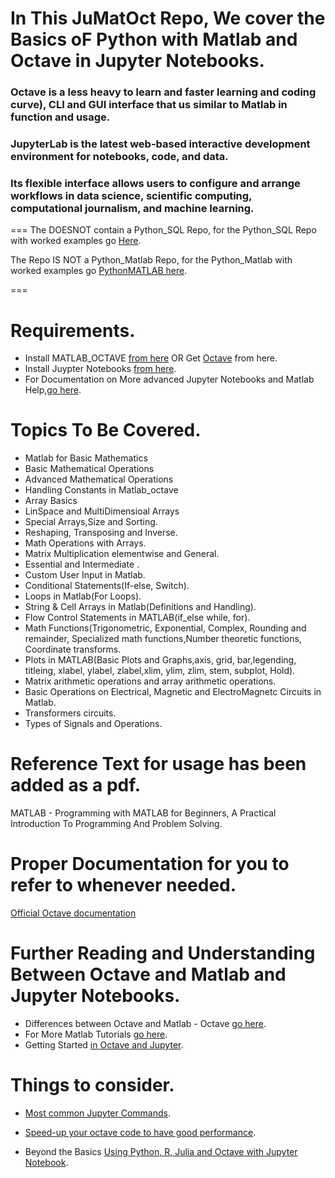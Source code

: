 #   In This JuMatOct Repo, We cover the Basics oF Python with Matlab and Octave in Jupyter Notebooks.

### Octave is a less heavy to learn and faster learning and coding curve), CLI and GUI interface that us similar to Matlab in function and usage.

### JupyterLab is the latest web-based interactive development environment for notebooks, code, and data. 
### Its flexible interface allows users to configure and arrange workflows in data science, scientific computing, computational journalism, and machine learning.
===
The DOESNOT contain a Python_SQL Repo, for the Python_SQL Repo with worked examples go [Here](https://github.com/josephkb87/PySQLDB).

The Repo IS NOT a Python_Matlab Repo, for the Python_Matlab with worked examples go [PythonMATLAB here](https://github.com/josephkb87/Matlab_Octave).

===
#   Requirements.

* Install MATLAB_OCTAVE [from here](https://www.gnu.org/software/octave/download) OR Get [Octave](http://www.octave.org) from here.
* Install Juypter Notebooks [from here](https://jupyter.org/install).
* For Documentation on More advanced Jupyter Notebooks and Matlab Help,[go here](https://docs.jupyter.org/en/latest/).

#   Topics To Be Covered.
*   Matlab for Basic Mathematics
*   Basic Mathematical Operations 
*   Advanced Mathematical Operations 
*   Handling Constants in Matlab_octave
*   Array Basics
*   LinSpace and MultiDimensioal Arrays
*   Special Arrays,Size and Sorting.
*   Reshaping, Transposing and Inverse.
*   Math Operations with Arrays.
*   Matrix Multiplication elementwise and General.
*   Essential and Intermediate .
*   Custom User Input in Matlab.
*   Conditional Statements(If-else, Switch).
*   Loops in Matlab(For Loops).
*   String & Cell Arrays in Matlab(Definitions and Handling).
 *  Flow Control Statements in MATLAB(if_else while, for).
 *  Math Functions(Trigonometric, Exponential, Complex, Rounding and remainder, Specialized math functions,Number theoretic functions, Coordinate transforms.
 *  Plots in MATLAB(Basic Plots and Graphs,axis, grid, bar,legending, titleing, xlabel, ylabel, zlabel,xlim, ylim, zlim, stem, subplot, Hold).
 *  Matrix arithmetic operations and array arithmetic operations.  
 *  Basic Operations on Electrical, Magnetic and ElectroMagnetc Circuits in Matlab.
 *  Transformers circuits.
 *  Types of Signals and Operations.

#   Reference Text for usage has been added as a pdf.

MATLAB - Programming with MATLAB for Beginners, A Practical Introduction To Programming And Problem Solving.

#   Proper Documentation for you to refer to whenever needed.
[Official Octave documentation](https://octave.org/octave.pdf)

#   Further Reading and Understanding Between Octave and Matlab and Jupyter Notebooks.
* Differences between Octave and Matlab - Octave [go here](https://wiki.octave.org/Differences_between_Octave_and_Matlab).
* For More Matlab Tutorials [go here](https://www.tutorialspoint.com/matlab/matlab_gnu_octave.htm).
* Getting Started [in Octave and Jupyter](https://alphonse.github.io/archive/chem370-s2020/lab-manual/appendix-1-getting-started-in-octave-and-jupyter-lab.html).

#   Things to consider.
* [Most common Jupyter Commands](https://am111.readthedocs.io/en/latest/jmatlab_use.html).
* [Speed-up your octave code to have good performance](https://wiki.octave.org/Performance#Vectorization).

* Beyond the Basics [Using Python, R, Julia and Octave with Jupyter Notebook](https://datascience-enthusiast.com/Miscellaneous/Jupyter_R_Python_Julia_Octave.html).
